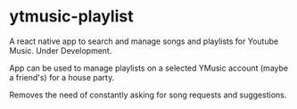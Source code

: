 # ytmusic-playlist
A react native app to search and manage songs and playlists for Youtube Music. Under Development.

App can be used to manage playlists on a selected YMusic account (maybe a friend's) for a house party. 

Removes the need of constantly asking for song requests and suggestions.
